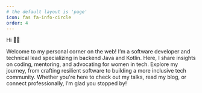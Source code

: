 ```yaml
---
# the default layout is 'page'
icon: fas fa-info-circle
order: 4
---
```


Hi 👋🏻

Welcome to my personal corner on the web! I’m a software developer and technical lead specializing in backend Java and Kotlin. Here, I share insights on coding, mentoring, and advocating for women in tech. Explore my journey, from crafting resilient software to building a more inclusive tech community. Whether you're here to check out my talks, read my blog, or connect professionally, I’m glad you stopped by!

